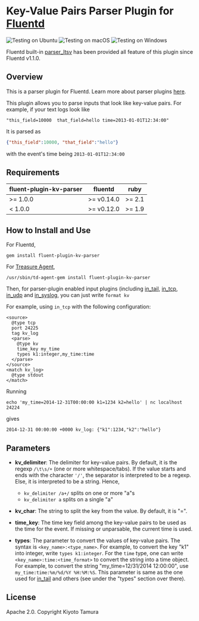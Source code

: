 # Key-Value Pairs Parser Plugin for [Fluentd](https://github.com/fluent/fluentd)

![Testing on Ubuntu](https://github.com/fluent-plugins-nursery/fluent-plugin-kv-parser/workflows/Testing%20on%20Ubuntu/badge.svg)
![Testing on macOS](https://github.com/fluent-plugins-nursery/fluent-plugin-kv-parser/workflows/Testing%20on%20macOS/badge.svg)
![Testing on Windows](https://github.com/fluent-plugins-nursery/fluent-plugin-kv-parser/workflows/Testing%20on%20Windows/badge.svg)

Fluentd built-in [parser_ltsv](https://docs.fluentd.org/parser/ltsv) has been provided all feature of this plugin since Fluentd v1.1.0.

## Overview

This is a parser plugin for Fluentd. Learn more about parser plugins [here](https://docs.fluentd.org/articles/parser-plugin-overview).

This plugin allows you to parse inputs that look like key-value pairs. For example, if your text logs look like

```
"this_field=10000  that_field=hello time=2013-01-01T12:34:00"
```

It is parsed as

```json
{"this_field":10000, "that_field":"hello"}
```

with the event's time being `2013-01-01T12:34:00`

## Requirements

| fluent-plugin-kv-parser | fluentd    | ruby   |
|-------------------------|------------|--------|
| >= 1.0.0                | >= v0.14.0 | >= 2.1 |
| <  1.0.0                | >= v0.12.0 | >= 1.9 |

## How to Install and Use

For Fluentd,

```
gem install fluent-plugin-kv-parser
```

For [Treasure Agent](https://docs.treasuredata.com/articles/td-agent),

```
/usr/sbin/td-agent-gem install fluent-plugin-kv-parser
```

Then, for parser-plugin enabled input plugins (including [in_tail](https://docs.fluentd.org/input/tail), [in_tcp](https://docs.fluentd.org/input/tcp), [in_udp](https://docs.fluentd.org/input/udp) and [in_syslog](https://docs.fluentd.org/input/syslog), you can just write `format kv`

For example, using `in_tcp` with the following configuration:

```aconf
<source>
  @type tcp
  port 24225
  tag kv_log
  <parse>
    @type kv
    time_key my_time
    types k1:integer,my_time:time
  </parse>
</source>
<match kv_log>
  @type stdout
</match>
```

Running

```shell
echo 'my_time=2014-12-31T00:00:00 k1=1234 k2=hello' | nc localhost 24224
```

gives

```shell
2014-12-31 00:00:00 +0000 kv_log: {"k1":1234,"k2":"hello"}
```

## Parameters

* **kv_delimiter**: The delimiter for key-value pairs. By default, it is the regexp `/\t\s/+` (one or more whitespace/tabs). If the value starts and ends with the character `'/'`, the separator is interpreted to be a regexp. Else, it is interpreted to be a string. Hence,
    
    - `kv_delimiter /a+/` splits on one or more "a"s
    - `kv_delimiter a` splits on a single "a"

* **kv_char**: The string to split the key from the value. By default, it is "=".
* **time_key**: The time key field among the key-value pairs to be used as the time for the event. If missing or unparsable, the current time is used.
* **types**: The parameter to convert the values of key-value pairs. The syntax is `<key_name>:<type_name>`. For example, to convert the key "k1" into integer, write `types k1:integer`. For the `time` type, one can write `<key_name>:time:<time_format>` to convert the string into a time object. For example, to convert the string "my_time=12/31/2014 12:00:00", use `my_time:time:%m/%d/%Y %H:%M:%S`. This parameter is same as the one used for [in_tail](https://docs.fluentd.org/input/tail) and others (see under the "types" section over there).

## License

Apache 2.0. Copyright Kiyoto Tamura
